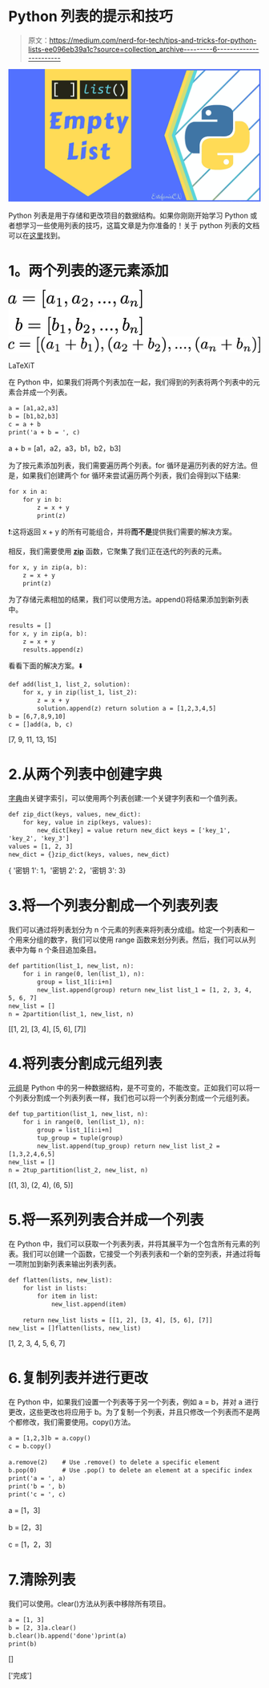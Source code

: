 # Python 列表的提示和技巧

> 原文：<https://medium.com/nerd-for-tech/tips-and-tricks-for-python-lists-ee096eb39a1c?source=collection_archive---------6----------------------->

![](img/b6e416cf8667c988d6d3a7be244229b8.png)

Python 列表是用于存储和更改项目的数据结构。如果你刚刚开始学习 Python 或者想学习一些使用列表的技巧，这篇文章是为你准备的！关于 python 列表的文档可以在[这里](https://docs.python.org/3/tutorial/datastructures.html#more-on-lists)找到。

# **1。两个列表的逐元素添加**

![](img/6c4fdbc5fed4d08c0eb9fc95dd3fa8c2.png)![](img/af0a52d6c29cba57c75914b7d6fe8ebc.png)

LaTeXiT

在 Python 中，如果我们将两个列表加在一起，我们得到的列表将两个列表中的元素合并成一个列表。

```
a = [a1,a2,a3]
b = [b1,b2,b3]
c = a + b
print('a + b = ', c)
```

a + b = [a1，a2，a3，b1，b2，b3]

为了按元素添加列表，我们需要遍历两个列表。for 循环是遍历列表的好方法。但是，如果我们创建两个 for 循环来尝试遍历两个列表，我们会得到以下结果:

```
for x in a:
    for y in b:
        z = x + y
        print(z) 
```

❗️:这将返回 x + y 的所有可能组合，并将**而不是**提供我们需要的解决方案。

相反，我们需要使用 [**zip**](https://docs.python.org/3.3/library/functions.html#zip) 函数，它聚集了我们正在迭代的列表的元素。

```
for x, y in zip(a, b):
    z = x + y
    print(z)
```

为了存储元素相加的结果，我们可以使用方法。append()将结果添加到新列表中。

```
results = []
for x, y in zip(a, b):
    z = x + y
    results.append(z)
```

看看下面的解决方案。⬇️

```
def add(list_1, list_2, solution):
    for x, y in zip(list_1, list_2):
        z = x + y
        solution.append(z) return solution a = [1,2,3,4,5]
b = [6,7,8,9,10]
c = []add(a, b, c)
```

[7, 9, 11, 13, 15]

# 2.从两个列表中创建字典

[字典](https://docs.python.org/3/tutorial/datastructures.html#dictionaries)由关键字索引，可以使用两个列表创建:一个关键字列表和一个值列表。

```
def zip_dict(keys, values, new_dict):
    for key, value in zip(keys, values):
        new_dict[key] = value return new_dict keys = ['key_1', 'key_2', 'key_3']
values = [1, 2, 3]
new_dict = {}zip_dict(keys, values, new_dict)
```

{ '密钥 1': 1，'密钥 2': 2，'密钥 3': 3}

# 3.将一个列表分割成一个列表列表

我们可以通过将列表划分为 n 个元素的列表来将列表分成组。给定一个列表和一个用来分组的数字，我们可以使用 range 函数来划分列表。然后，我们可以从列表中为每 n 个条目追加条目。

```
def partition(list_1, new_list, n):
    for i in range(0, len(list_1), n):
        group = list_1[i:i+n]
        new_list.append(group) return new_list list_1 = [1, 2, 3, 4, 5, 6, 7]
new_list = []
n = 2partition(list_1, new_list, n)
```

[[1, 2], [3, 4], [5, 6], [7]]

# 4.将列表分割成元组列表

[元组](https://docs.python.org/3/tutorial/datastructures.html#tuples-and-sequences)是 Python 中的另一种数据结构，是不可变的，不能改变。正如我们可以将一个列表分割成一个列表列表一样，我们也可以将一个列表分割成一个元组列表。

```
def tup_partition(list_1, new_list, n):
    for i in range(0, len(list_1), n):
        group = list_1[i:i+n]
        tup_group = tuple(group)
        new_list.append(tup_group) return new_list list_2 = [1,3,2,4,6,5]
new_list = []
n = 2tup_partition(list_2, new_list, n)
```

[(1, 3), (2, 4), (6, 5)]

# 5.将一系列列表合并成一个列表

在 Python 中，我们可以获取一个列表列表，并将其展平为一个包含所有元素的列表。我们可以创建一个函数，它接受一个列表列表和一个新的空列表，并通过将每一项附加到新列表来输出列表列表。

```
def flatten(lists, new_list):
    for list in lists:
        for item in list:
            new_list.append(item)

    return new_list lists = [[1, 2], [3, 4], [5, 6], [7]]
new_list = []flatten(lists, new_list)
```

[1, 2, 3, 4, 5, 6, 7]

# 6.复制列表并进行更改

在 Python 中，如果我们设置一个列表等于另一个列表，例如 a = b，并对 a 进行更改，这些更改也将应用于 b。为了复制一个列表，并且只修改一个列表而不是两个都修改，我们需要使用。copy()方法。

```
a = [1,2,3]b = a.copy()
c = b.copy()

a.remove(2)    # Use .remove() to delete a specific element
b.pop(0)       # Use .pop() to delete an element at a specific index print('a = ', a)
print('b = ', b)
print('c = ', c)
```

a = [1，3]

b = [2，3]

c = [1，2，3]

# 7.清除列表

我们可以使用。clear()方法从列表中移除所有项目。

```
a = [1, 3]
b = [2, 3]a.clear()
b.clear()b.append('done')print(a)
print(b)
```

[]

['完成']